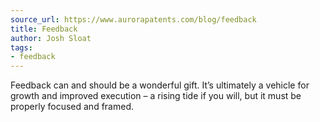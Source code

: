 ```yaml
---
source_url: https://www.aurorapatents.com/blog/feedback
title: Feedback
author: Josh Sloat
tags:
- feedback
---
```

Feedback can and should be a wonderful gift. It’s ultimately a vehicle for growth and improved execution – a rising tide if you will, but it must be properly focused and framed.
